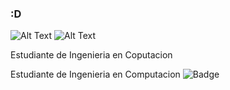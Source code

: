 ### :D
![Alt Text](https://c.tenor.com/DBqXXNQkF28AAAAd/komi-san.gif) ![Alt Text](https://c.tenor.com/DBqXXNQkF28AAAAd/komi-san.gif)

Estudiante de Ingenieria en Coputacion

Estudiante de Ingenieria en Computacion ![Badge](https://bit.ly/icom-badge)

